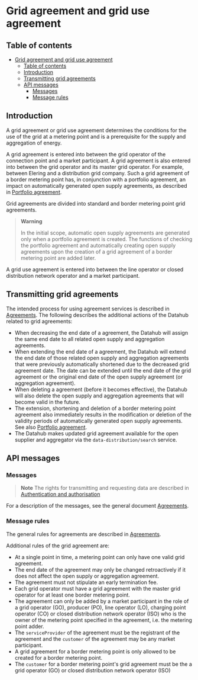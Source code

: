 ﻿# Grid agreement and grid use agreement

## Table of contents

- [Grid agreement and grid use agreement](#grid-agreement-and-grid-use-agreement)
  - [Table of contents](#table-of-contents)
  - [Introduction](#introduction)
  - [Transmitting grid agreements](#transmitting-grid-agreements)
  - [API messages](#api-messages)
    - [Messages](#messages)
    - [Message rules](#message-rules)

## Introduction

A grid agreement or grid use agreement determines the conditions for the use of the grid at a metering point and is a prerequisite for the supply and aggregation of energy.

A grid agreement is entered into between the grid operator of the connection point and a market participant. A grid agreement is also entered into between the grid operator and its master grid operator. For example, between Elering and a distribution grid company. Such a grid agreement of a border metering point has, in conjunction with a portfolio agreement, an impact on automatically generated open supply agreements, as described in [Portfolio agreement](06.1-portfolio-agreement.md).

Grid agreements are divided into standard and border metering point grid agreements.

> **Warning**
> 
> In the initial scope, automatic open supply agreements are generated only when a portfolio agreement is created. The functions of checking the portfolio agreement and automatically creating open supply agreements upon the creation of a grid agreement of a border metering point are added later.

A grid use agreement is entered into between the line operator or closed distribution network operator and a market participant.

## Transmitting grid agreements

The intended process for using agreement services is described in [Agreements](06-agreements.md). The following describes the additional actions of the Datahub related to grid agreements:

- When decreasing the end date of a agreement, the Datahub will assign the same end date to all related open supply and aggregation agreements.
- When extending the end date of a agreement, the Datahub will extend the end date of those related open supply and aggregation agreements that were previously automatically shortened due to the decreased grid agreement date. The date can be extended until the end date of the grid agreement or the original end date of the open supply agreement (or aggregation agreement).
- When deleting a agreement (before it becomes effective), the Datahub will also delete the open supply and aggregation agreements that will become valid in the future.
- The extension, shortening and deletion of a border metering point agreement also immediately results in the modification or deletion of the validity periods of automatically generated open supply agreements. See also [Portfolio agreement](06.1-portfolio-agreement.md).
- The Datahub makes updated grid agreement available for the open supplier and aggregator via the `data-distribution/search` service.

## API messages

### Messages

> **Note**
> The rights for transmitting and requesting data are described in [Authentication and authorisation](03-authentication-and-authorisation.md)

For a description of the messages, see the general document [Agreements](06-agreements.md).

### Message rules

The general rules for agreements are described in [Agreements](06-agreements.md#message-rules).

Additional rules of the grid agreement are:

- At a single point in time, a metering point can only have one valid grid agreement.
- The end date of the agreement may only be changed retroactively if it does not affect the open supply or aggregation agreement.
- The agreement must not stipulate an early termination fee.
- Each grid operator must have a grid agreement with the master grid operator for at least one border metering point.
- The agreement can only be added by a market participant in the role of a grid operator (GO), producer (PO), line operator (LO), charging point operator (CO) or closed distribution network operator (ISO) who is the owner of the metering point specified in the agreement, i.e. the metering point adder.
- The `serviceProvider` of the agreement must be the registrant of the agreement and the `customer` of the agreement may be any market participant.
- A grid agreement for a border metering point is only allowed to be created for a border metering point.
- The `customer` for a border metering point's grid agreement must be the a grid operator (GO) or closed distribution network operator (ISO)
